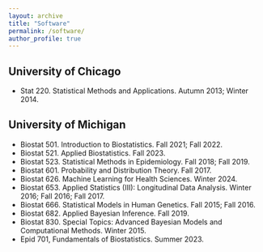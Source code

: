 ```yaml
---
layout: archive
title: "Software"
permalink: /software/
author_profile: true
---
```



## University of Chicago

- Stat 220. Statistical Methods and Applications. Autumn 2013; Winter 2014.


## University of Michigan

- Biostat 501. Introduction to Biostatistics. Fall 2021; Fall 2022.
- Biostat 521. Applied Biostatistics. Fall 2023.
- Biostat 523. Statistical Methods in Epidemiology. Fall 2018; Fall 2019.
- Biostat 601. Probability and Distribution Theory. Fall 2017.
- Biostat 626. Machine Learning for Health Sciences. Winter 2024.
- Biostat 653. Applied Statistics (III): Longitudinal Data Analysis. Winter 2016; Fall 2016; Fall 2017.
- Biostat 666. Statistical Models in Human Genetics. Fall 2015; Fall 2016.
- Biostat 682. Applied Bayesian Inference. Fall 2019.
- Biostat 830. Special Topics: Advanced Bayesian Models and Computational Methods. Winter 2015.
- Epid 701, Fundamentals of Biostatistics. Summer 2023.

